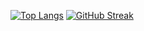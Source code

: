 [![Top Langs](https://github-readme-stats.vercel.app/api/top-langs/?username=reef1447&layout=compact&theme=onedark)](https://github.com/anuraghazra/github-readme-stats)
[![GitHub Streak](http://github-readme-streak-stats.herokuapp.com?user=reef1447&theme=dark&date_format=M%20j%5B%2C%20Y%5D)](https://git.io/streak-stats)
